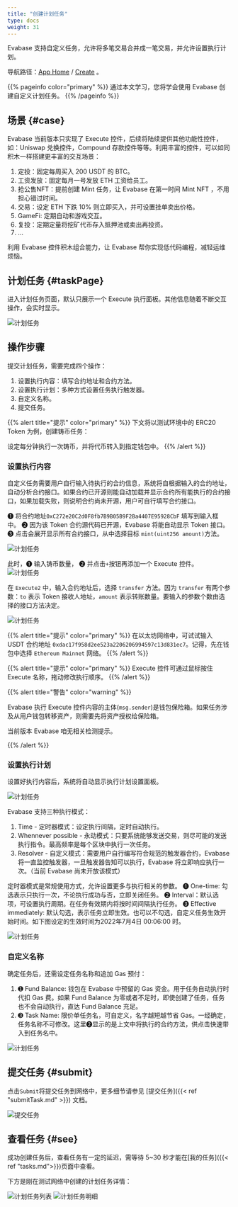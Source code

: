 ```yaml
---
title: "创建计划任务"
type: docs
weight: 31
---
```


Evabase 支持自定义任务，允许将多笔交易合并成一笔交易，并允许设置执行计划。

导航路径：[App Home](https://app.evabase.net) / [Create](https://app.evabase.xyz/create) 。


{{% pageinfo color="primary" %}}
通过本文学习，您将学会使用 Evabase 创建自定义计划任务。
{{% /pageinfo %}}


## 场景 {#case}

Evabase 当前版本只实现了 Execute 控件，后续将陆续提供其他功能性控件，如：Uniswap 兑换控件，Compound 存款控件等等。利用丰富的控件，可以如同积木一样搭建更丰富的交互场景：

1. 定投：固定每周买入 200 USDT 的 BTC。
2. 工资发放：固定每月一号发放 ETH 工资给员工。
3. 抢公售NFT：提前创建  Mint 任务，让 Evabase 在第一时间 Mint  NFT ，不用担心错过时间。
4. 交易：设定 ETH 下跌 10% 则立即买入，并可设置挂单卖出价格。
5. GameFi: 定期自动和游戏交互。
6. 复投：定期定量将挖矿代币存入抵押池或卖出再投资。
7. ...

利用 Evabase 控件积木组合能力，让 Evabase 帮你实现低代码编程，减轻运维烦恼。

## 计划任务 {#taskPage}

进入计划任务页面，默认只展示一个 Execute 执行面板。其他信息随着不断交互操作，会实时显示。

![计划任务](/img/task01.png)

## 操作步骤

提交计划任务，需要完成四个操作：

1. 设置执行内容：填写合约地址和合约方法。
2. 设置执行计划：多种方式设置任务执行触发器。
3. 自定义名称。
4. 提交任务。


{{% alert title="提示" color="primary" %}}
下文将以测试环境中的 ERC20 Token 为例，创建铸币任务：

设定每分钟执行一次铸币，并将代币转入到指定钱包中。
{{% /alert %}}

### 设置执行内容

自定义任务需要用户自行输入待执行的合约信息，系统将自根据输入的合约地址，自动分析合约接口。如果合约已开源则能自动加载并显示合约所有能执行的合约接口，如果加载失败，则说明合约尚未开源，用户可自行填写合约接口。

➊ 将合约地址`0xC272e20C2d0F8fb7B9B05B9F2Ba4407E95928CbF` 填写到输入框中。
➋ 因为该 Token 合约源代码已开源，Evabase 将能自动显示 Token 接口。
➌ 点击会展开显示所有合约接口，从中选择目标 `mint(uint256 amount)`方法。

![计划任务](/img/task02.png)

此时，➊ 输入铸币数量， ➋ 并点击`+`按钮再添加一个 Execute 控件。
![计划任务](/img/task03.png)

在 `Execute2` 中，输入合约地址后，选择 `transfer` 方法。因为 `transfer` 有两个参数：`to` 表示 Token 接收人地址，`amount` 表示转账数量。要输入的参数个数由选择的接口方法决定。

![计划任务](/img/task04.png)


{{% alert title="提示" color="primary" %}}
在以太坊网络中，可试试输入 USDT 合约地址 `0xdac17f958d2ee523a2206206994597c13d831ec7`。记得，先在钱包中选择 `Ethereum Mainnet` 网络。
{{% /alert %}}


{{% alert title="提示" color="primary" %}}
Execute 控件可通过鼠标按住 Execute 名称，拖动修改执行顺序。
{{% /alert %}}


{{% alert title="警告" color="warning" %}}

Evabase 执行 Execute 控件内容的主体(`msg.sender`)是钱包保险箱。如果任务涉及从用户钱包转移资产，则需要先将资产授权给保险箱。

当前版本 Evabase 咱无相关检测提示。

{{% /alert %}}

###  设置执行计划

设置好执行内容后，系统将自动显示执行计划设置面板。

![计划任务](/img/task05.png)

Evabase 支持三种执行模式：

1. Time - 定时器模式：设定执行间隔，定时自动执行。
2. Whennever possible - 永动模式：只要系统能够发送交易，则尽可能的发送执行指令。最高频率是每个区块中执行一次任务。
3. Resolver - 自定义模式：需要用户自行编写符合规范的触发器合约，Evabase 将一直监控触发器，一旦触发器告知可以执行，Evabase 将立即响应执行一次。（当前 Evabase 尚未开放该模式）

定时器模式是常规使用方式，允许设置更多与执行相关的参数。
➊ One-time: 勾选表示只执行一次，不论执行成功与否，立即关闭任务。
➋ Interval：默认选项，可设置执行周期。在任务有效期内将按时间间隔执行任务。
➌ Effective immediately: 默认勾选，表示任务立即生效。也可以不勾选，自定义任务生效开始时间。如下图设定的生效时间为2022年7月4日 00:06:00 时。

![计划任务](/img/task07.png)


###  自定义名称

确定任务后，还需设定任务名称和追加 Gas 预付：

1. ➊ Fund Balance: 钱包在 Evabase 中预留的 Gas 资金。用于任务自动执行时代扣 Gas 费。如果 Fund Balance 为零或者不足时，即使创建了任务，任务也不会自动执行，直达 Fund Balance 充足。
2. ➌ Task Name: 限价单任务名，可自定义，名字越短越节省 Gas。一经确定，任务名称不可修改。这里➋显示的是上文中将执行的合约方法，供点击快速带入到任务名中。

![计划任务](/img/task08.png)



## 提交任务 {#submit}

点击`Submit`将提交任务到网络中，更多细节请参见 [提交任务]({{< ref "submitTask.md" >}}) 文档。

![提交任务](/img/task09.png)

## 查看任务 {#see}

成功创建任务后，查看任务有一定的延迟，需等待 5~30 秒才能在[我的任务]({{< ref "tasks.md">}})页面中查看。

下方是刚在测试网络中创建的计划任务详情：

![计划任务列表](/img/task11.png)
![计划任务明细](/img/task12.png)

<!-- ➊ ➋ ➌ ➍ ➎ ➏ ➐ ➑ ➒ ➓ -->
